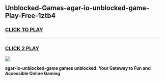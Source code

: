 
## Unblocked-Games-agar-io-unblocked-game-Play-Free-1ztb4
<h3>
<a href="https://premium76.site?title=agar-io-unblocked-game&ref=21A">CLICK TO PLAY</a></h3>
<hr>

<h3>
<a href="https://premium76.site?title=agar-io-unblocked-game&ref=21A">CLICK 2 PLAY</a>
  
</h3>

<a href="https://premium76.site?title=agar-io-unblocked-game&ref=21A"><img src="https://clearcache.store/games.png"></a>


**agar-io-unblocked-game games unblocked: Your Gateway to Fun and Accessible Online Gaming**
